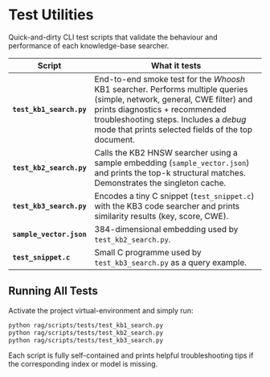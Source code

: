 # Test Utilities

Quick-and-dirty CLI test scripts that validate the behaviour and performance of
each knowledge-base searcher.

| Script | What it tests |
| ------ | ------------- |
| **`test_kb1_search.py`** | End-to-end smoke test for the *Whoosh* KB1 searcher. Performs multiple queries (simple, network, general, CWE filter) and prints diagnostics + recommended troubleshooting steps. Includes a *debug* mode that prints selected fields of the top document. |
| **`test_kb2_search.py`** | Calls the KB2 HNSW searcher using a sample embedding (`sample_vector.json`) and prints the top-k structural matches. Demonstrates the singleton cache. |
| **`test_kb3_search.py`** | Encodes a tiny C snippet (`test_snippet.c`) with the KB3 code searcher and prints similarity results (key, score, CWE). |
| **`sample_vector.json`** | 384-dimensional embedding used by `test_kb2_search.py`. |
| **`test_snippet.c`** | Small C programme used by `test_kb3_search.py` as a query example. |

## Running All Tests

Activate the project virtual-environment and simply run:

```bash
python rag/scripts/tests/test_kb1_search.py
python rag/scripts/tests/test_kb2_search.py
python rag/scripts/tests/test_kb3_search.py
```

Each script is fully self-contained and prints helpful troubleshooting tips if
the corresponding index or model is missing.
